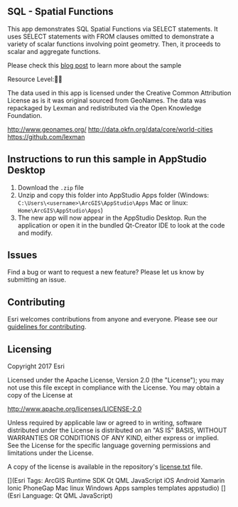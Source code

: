 ## SQL - Spatial Functions
This app demonstrates SQL Spatial Functions via SELECT statements. It uses SELECT statements with FROM clauses omitted to demonstrate a variety of scalar functions involving point geometry. Then, it proceeds to scalar and aggregate functions.


Please check this [blog post](https://geonet.esri.com/groups/appstudio/blog/2017/08/07/using-csv-files-in-your-application) to learn more about the sample

Resource Level:🍌🍌

The data used in this app is licensed under the Creative Common Attribution License as is it was original sourced from GeoNames. The data was repackaged by Lexman and redistributed via the Open Knowledge Foundation.

http://www.geonames.org/
http://data.okfn.org/data/core/world-cities
https://github.com/lexman


## Instructions to run this sample in AppStudio Desktop

1. Download the `.zip` file
2. Unzip and copy this folder into AppStudio Apps folder (Windows: `C:\Users\<username>\ArcGIS\AppStudio\Apps` Mac or linux: `Home\ArcGIS\AppStudio\Apps`)
3. The new app will now appear in the AppStudio Desktop. Run the application or open it in the bundled Qt-Creator IDE to look at the code and modify.

## Issues

Find a bug or want to request a new feature?  Please let us know by submitting an issue.

## Contributing

Esri welcomes contributions from anyone and everyone. Please see our [guidelines for contributing](https://github.com/esri/contributing).

## Licensing
Copyright 2017 Esri

Licensed under the Apache License, Version 2.0 (the "License");
you may not use this file except in compliance with the License.
You may obtain a copy of the License at

http://www.apache.org/licenses/LICENSE-2.0

Unless required by applicable law or agreed to in writing, software
distributed under the License is distributed on an "AS IS" BASIS,
WITHOUT WARRANTIES OR CONDITIONS OF ANY KIND, either express or implied.
See the License for the specific language governing permissions and
limitations under the License.

A copy of the license is available in the repository's [license.txt](license.txt) file.


[](Esri Tags: ArcGIS Runtime SDK Qt QML JavaScript iOS Android Xamarin Ionic PhoneGap Mac linux Windows Apps samples templates appstudio)
[](Esri Language: Qt QML JavaScript)
